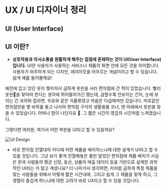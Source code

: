 # UX / UI 디자이너 정리

## UI (User Interface)

## UI 이란?

- **상호작용과 의사소통을 원활하게 해주는 접점에 존재하는 것이 UI(User Interface)입니다.** UI란 사용자가 사용하는 서비스나 제품의 화면 안에 모든 것을 의미합니다. 사용자가 마주하게 되는 디자인, 레이아웃을 아우르는 개념이라고 할 수 있습니다. 쉽게 예를 들어볼께요!

예전에 입고 있던 옷이 찢어져서 급하게 옷핀을 사러 편의점에 간 적이 있었습니다. 빨리 옷핀🧷을 찾아야 한다는 생각에 뛰어들어가긴 했는데, 급할수록 안보이는 건지, 눈에 보이는 건 과자와 컵라면, 우유와 같은 식품류였고 마음은 다급해져만 갔습니다. 미로같은 편의점안을 몇 바퀴를 돌고 나서야 편의점 구석의 생활용품 코너, 맨 아래에서 옷핀을 찾을 수 있었습니다. 어찌나 땀이 나던지요 🥵. 그 짧은 시간이 영겁의 시간처럼 느껴졌습니다.

그렇다면 여러분, 여기서 어떤 부분을 UI라고 할 수 있을까요?

![UI Design](https://modulabs.co.kr/wp-content/uploads/2022/11/korean_cvs_1-1024x682.jpg)

- 바로 편의점 진열대의 어디에 어떤 제품을 배치하느냐에 대한 설계가 UI라고 할 수 있을 것입니다. 그냥 보기 좋게 진열해놓은 줄만 알았던 편의점에 제품 배치가 사실은 한국 사람들의 평균 신장, 동선, 상품의 매출 데이터 등을 기반으로 설계한 과학적인 UI라는 거 알고 계셨나요? 더 나아가서 생각하면, 저처럼 급하게 특정 제품을 찾는 사람들을 위해서 어떻게 짧은 시간내에, 그리고 쉽게 그 제품을 찾게 하고, 그 경험이 즐겁게 하느냐에 대한 고려가 바로 UX라고 할 수 있을 것입니다.
